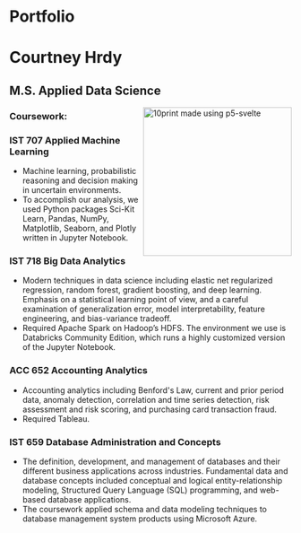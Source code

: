 # Portfolio 
# Courtney Hrdy 
## M.S. Applied Data Science

<img align="right" src="https://res.cloudinary.com/practicaldev/image/fetch/s--5L4QI4B_--/c_limit%2Cf_auto%2Cfl_progressive%2Cq_66%2Cw_880/https://dev-to-uploads.s3.amazonaws.com/i/ozuet5qpew6t9rup6o4p.gif" alt="10print made using p5-svelte" width="265" height="265" />

### Coursework:

### IST 707 Applied Machine Learning

- Machine learning, probabilistic reasoning and decision making in uncertain environments. 
- To accomplish our analysis, we used Python packages Sci-Kit Learn, Pandas, NumPy, Matplotlib, Seaborn, and Plotly written in Jupyter Notebook. 

### IST 718 Big Data Analytics 

- Modern techniques in data science including elastic net regularized regression, random forest, gradient boosting, and deep learning. Emphasis on a statistical learning point of view, and a careful examination of generalization error, model interpretability, feature engineering, and bias-variance tradeoff. 
- Required Apache Spark on Hadoop’s HDFS. The environment we use is Databricks Community Edition, which runs a highly customized version of the Jupyter Notebook.

### ACC 652 Accounting Analytics 

- Accounting analytics including Benford's Law, current and prior period data, anomaly detection, correlation and time series detection, risk assessment and risk scoring, and purchasing card transaction fraud.
- Required Tableau.

### IST 659 Database Administration and Concepts

- The definition, development, and management of databases and their different business applications across industries. Fundamental data and database concepts included conceptual and logical entity-relationship modeling, Structured Query Language (SQL) programming, and web-based database applications.
- The coursework applied schema and data modeling techniques to database management system products using Microsoft Azure.



